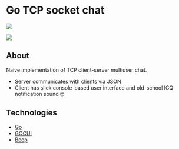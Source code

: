 # Go TCP socket chat

![](https://habrastorage.org/webt/j3/tb/he/j3tbhebgkvwsev7mj_xyb7zuvcm.png)

![](https://habrastorage.org/webt/jp/6k/zp/jp6kzpxtvskspb_oidh6ab8llci.png)

## About
Naive implementation of TCP client-server multiuser chat. 

* Server communicates with clients via JSON
* Client has slick console-based user interface and old-school ICQ notification sound 🤓

## Technologies
* [Go](https://golang.org/)
* [GOCUI](https://github.com/jroimartin/gocui)
* [Beep](https://github.com/faiface/beep)
